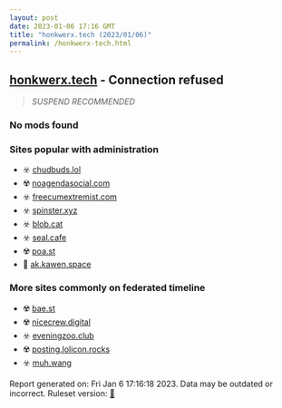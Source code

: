 ```yaml
---
layout: post
date: 2023-01-06 17:16 GMT
title: "honkwerx.tech (2023/01/06)"
permalink: /honkwerx-tech.html
---
```



## [honkwerx.tech](https://honkwerx.tech) - Connection refused

> *SUSPEND RECOMMENDED*

### No mods found

### Sites popular with administration

* ☣️ [chudbuds.lol](/chudbuds-lol.html)
* ☢️ [noagendasocial.com](/noagendasocial-com.html)
* ☣️ [freecumextremist.com](/freecumextremist-com.html)
* ☣️ [spinster.xyz](/spinster-xyz.html)
* ☣️ [blob.cat](/blob-cat.html)
* ☣️ [seal.cafe](/seal-cafe.html)
* ☢️ [poa.st](/poa-st.html)
* 🐘 [ak.kawen.space](/ak-kawen-space.html)

### More sites commonly on federated timeline

* ☢️ [bae.st](/bae-st.html)
* ☢️ [nicecrew.digital](/nicecrew-digital.html)
* ☣️ [eveningzoo.club](/eveningzoo-club.html)
* ☢️ [posting.lolicon.rocks](/posting-lolicon-rocks.html)
* ☣️ [muh.wang](/muh-wang.html)

Report generated on: Fri Jan  6 17:16:18 2023. Data may be outdated or incorrect.
Ruleset version: [🏀](/version-basketball)
